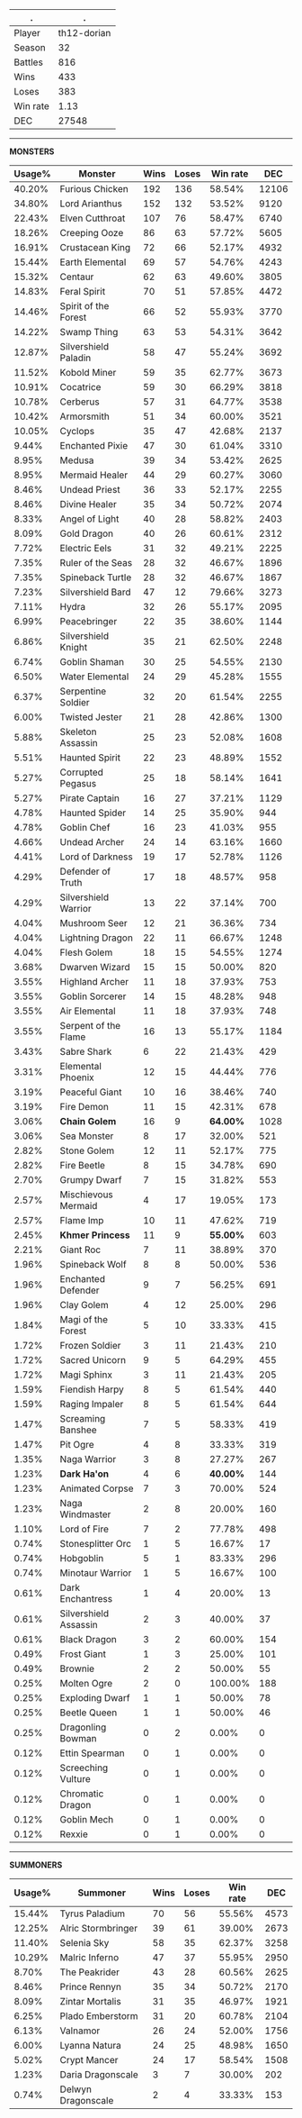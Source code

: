 .|.
|-|-
Player|th12-dorian
Season|32
Battles|816
Wins|433
Loses|383
Win rate|1.13
DEC|27548

---
**MONSTERS**

Usage%|Monster|Wins|Loses|Win rate|DEC|
-|-|-|-|-|-|
40.20%|Furious Chicken|192|136|58.54%|12106|
34.80%|Lord Arianthus|152|132|53.52%|9120|
22.43%|Elven Cutthroat|107|76|58.47%|6740|
18.26%|Creeping Ooze|86|63|57.72%|5605|
16.91%|Crustacean King|72|66|52.17%|4932|
15.44%|Earth Elemental|69|57|54.76%|4243|
15.32%|Centaur|62|63|49.60%|3805|
14.83%|Feral Spirit|70|51|57.85%|4472|
14.46%|Spirit of the Forest|66|52|55.93%|3770|
14.22%|Swamp Thing|63|53|54.31%|3642|
12.87%|Silvershield Paladin|58|47|55.24%|3692|
11.52%|Kobold Miner|59|35|62.77%|3673|
10.91%|Cocatrice|59|30|66.29%|3818|
10.78%|Cerberus|57|31|64.77%|3538|
10.42%|Armorsmith|51|34|60.00%|3521|
10.05%|Cyclops|35|47|42.68%|2137|
9.44%|Enchanted Pixie|47|30|61.04%|3310|
8.95%|Medusa|39|34|53.42%|2625|
8.95%|Mermaid Healer|44|29|60.27%|3060|
8.46%|Undead Priest|36|33|52.17%|2255|
8.46%|Divine Healer|35|34|50.72%|2074|
8.33%|Angel of Light|40|28|58.82%|2403|
8.09%|Gold Dragon|40|26|60.61%|2312|
7.72%|Electric Eels|31|32|49.21%|2225|
7.35%|Ruler of the Seas|28|32|46.67%|1896|
7.35%|Spineback Turtle|28|32|46.67%|1867|
7.23%|Silvershield Bard|47|12|79.66%|3273|
7.11%|Hydra|32|26|55.17%|2095|
6.99%|Peacebringer|22|35|38.60%|1144|
6.86%|Silvershield Knight|35|21|62.50%|2248|
6.74%|Goblin Shaman|30|25|54.55%|2130|
6.50%|Water Elemental|24|29|45.28%|1555|
6.37%|Serpentine Soldier|32|20|61.54%|2255|
6.00%|Twisted Jester|21|28|42.86%|1300|
5.88%|Skeleton Assassin|25|23|52.08%|1608|
5.51%|Haunted Spirit|22|23|48.89%|1552|
5.27%|Corrupted Pegasus|25|18|58.14%|1641|
5.27%|Pirate Captain|16|27|37.21%|1129|
4.78%|Haunted Spider|14|25|35.90%|944|
4.78%|Goblin Chef|16|23|41.03%|955|
4.66%|Undead Archer|24|14|63.16%|1660|
4.41%|Lord of Darkness|19|17|52.78%|1126|
4.29%|Defender of Truth|17|18|48.57%|958|
4.29%|Silvershield Warrior|13|22|37.14%|700|
4.04%|Mushroom Seer|12|21|36.36%|734|
4.04%|Lightning Dragon|22|11|66.67%|1248|
4.04%|Flesh Golem|18|15|54.55%|1274|
3.68%|Dwarven Wizard|15|15|50.00%|820|
3.55%|Highland Archer|11|18|37.93%|753|
3.55%|Goblin Sorcerer|14|15|48.28%|948|
3.55%|Air Elemental|11|18|37.93%|748|
3.55%|Serpent of the Flame|16|13|55.17%|1184|
3.43%|Sabre Shark|6|22|21.43%|429|
3.31%|Elemental Phoenix|12|15|44.44%|776|
3.19%|Peaceful Giant|10|16|38.46%|740|
3.19%|Fire Demon|11|15|42.31%|678|
3.06%|**Chain Golem**|16|9|**64.00%**|1028|
3.06%|Sea Monster|8|17|32.00%|521|
2.82%|Stone Golem|12|11|52.17%|775|
2.82%|Fire Beetle|8|15|34.78%|690|
2.70%|Grumpy Dwarf|7|15|31.82%|553|
2.57%|Mischievous Mermaid|4|17|19.05%|173|
2.57%|Flame Imp|10|11|47.62%|719|
2.45%|**Khmer Princess**|11|9|**55.00%**|603|
2.21%|Giant Roc|7|11|38.89%|370|
1.96%|Spineback Wolf|8|8|50.00%|536|
1.96%|Enchanted Defender|9|7|56.25%|691|
1.96%|Clay Golem|4|12|25.00%|296|
1.84%|Magi of the Forest|5|10|33.33%|415|
1.72%|Frozen Soldier|3|11|21.43%|210|
1.72%|Sacred Unicorn|9|5|64.29%|455|
1.72%|Magi Sphinx|3|11|21.43%|205|
1.59%|Fiendish Harpy|8|5|61.54%|440|
1.59%|Raging Impaler|8|5|61.54%|644|
1.47%|Screaming Banshee|7|5|58.33%|419|
1.47%|Pit Ogre|4|8|33.33%|319|
1.35%|Naga Warrior|3|8|27.27%|267|
1.23%|**Dark Ha'on**|4|6|**40.00%**|144|
1.23%|Animated Corpse|7|3|70.00%|524|
1.23%|Naga Windmaster|2|8|20.00%|160|
1.10%|Lord of Fire|7|2|77.78%|498|
0.74%|Stonesplitter Orc|1|5|16.67%|17|
0.74%|Hobgoblin|5|1|83.33%|296|
0.74%|Minotaur Warrior|1|5|16.67%|100|
0.61%|Dark Enchantress|1|4|20.00%|13|
0.61%|Silvershield Assassin|2|3|40.00%|37|
0.61%|Black Dragon|3|2|60.00%|154|
0.49%|Frost Giant|1|3|25.00%|101|
0.49%|Brownie|2|2|50.00%|55|
0.25%|Molten Ogre|2|0|100.00%|188|
0.25%|Exploding Dwarf|1|1|50.00%|78|
0.25%|Beetle Queen|1|1|50.00%|46|
0.25%|Dragonling Bowman|0|2|0.00%|0|
0.12%|Ettin Spearman|0|1|0.00%|0|
0.12%|Screeching Vulture|0|1|0.00%|0|
0.12%|Chromatic Dragon|0|1|0.00%|0|
0.12%|Goblin Mech|0|1|0.00%|0|
0.12%|Rexxie|0|1|0.00%|0|

---
**SUMMONERS**

Usage%|Summoner|Wins|Loses|Win rate|DEC|
-|-|-|-|-|-|
15.44%|Tyrus Paladium|70|56|55.56%|4573|
12.25%|Alric Stormbringer|39|61|39.00%|2673|
11.40%|Selenia Sky|58|35|62.37%|3258|
10.29%|Malric Inferno|47|37|55.95%|2950|
8.70%|The Peakrider|43|28|60.56%|2625|
8.46%|Prince Rennyn|35|34|50.72%|2170|
8.09%|Zintar Mortalis|31|35|46.97%|1921|
6.25%|Plado Emberstorm|31|20|60.78%|2104|
6.13%|Valnamor|26|24|52.00%|1756|
6.00%|Lyanna Natura|24|25|48.98%|1650|
5.02%|Crypt Mancer|24|17|58.54%|1508|
1.23%|Daria Dragonscale|3|7|30.00%|202|
0.74%|Delwyn Dragonscale|2|4|33.33%|153|
